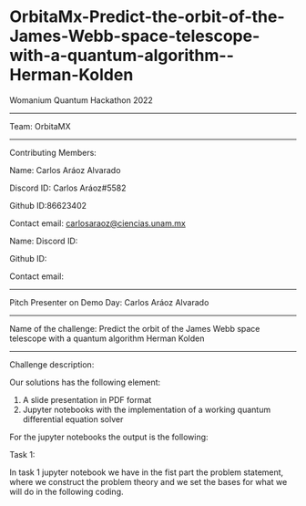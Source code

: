 # OrbitaMx-Predict-the-orbit-of-the-James-Webb-space-telescope-with-a-quantum-algorithm--Herman-Kolden

Womanium Quantum Hackathon 2022

--------------------------------------------------------------------------------------------------

Team: OrbitaMX

--------------------------------------------------------------------------------------------------
Contributing Members: 

Name: Carlos Aráoz Alvarado

Discord ID: Carlos Aráoz#5582

Github ID:86623402

Contact email: carlosaraoz@ciencias.unam.mx



Name: 
Discord ID: 

Github ID:

Contact email: 

------------------------------------------------------------------------------------------------------------------------------------------------
Pitch Presenter on Demo Day: Carlos Aráoz Alvarado

------------------------------------------------------------------------------------------------------------------------------------------------

Name of the challenge: Predict the orbit of the James Webb space telescope with a quantum algorithm Herman Kolden


------------------------------------------------------------------------------------------------------------------------------------------------
Challenge description:


Our solutions has the following element:

1) A slide presentation in PDF format
2) Jupyter notebooks with the implementation of a working quantum differential equation solver

For the jupyter notebooks the output is the following:

Task 1:

In task 1 jupyter notebook we have in the fist part the problem statement, where we construct the problem theory and we set the bases for what we will do in the following coding.


